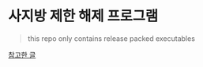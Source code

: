 # 사지방 제한 해제 프로그램
> this repo only contains release packed executables

[참고한 글](https://codingbot.kr/28)

